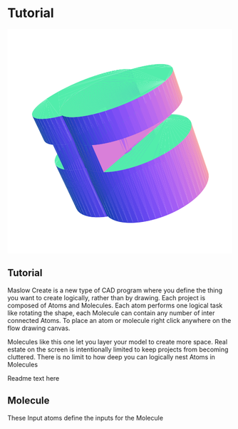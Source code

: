 # Tutorial

![](/project.svg)

## Tutorial


Maslow Create is a new type of CAD program where you define the thing you want to create logically, rather than by drawing. Each project is composed of Atoms and Molecules. Each atom performs one logical task like rotating the shape, each Molecule can contain any number of inter connected Atoms. To place an atom or molecule right click anywhere on the flow drawing canvas.


Molecules like this one let you layer your model to create more space. Real estate on the screen is intentionally limited to keep projects from becoming cluttered. There is no limit to how deep you can logically nest Atoms in Molecules


Readme text here


## Molecule


These Input atoms define the inputs for the Molecule


